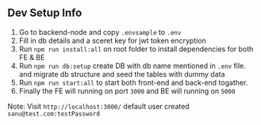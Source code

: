 ## Dev Setup Info

1. Go to backend-node and copy `.envsample` to `.env`
2. Fill in db details and a sceret key for jwt token encryption
3. Run `npm run install:all` on root folder to install dependencies for both FE & BE
4. Run `npm run db:setup` create DB with db name mentioned in `.env` file. and migrate db structure and seed the tables with dummy data
5. Run `npm run start:all` to start both front-end and back-end togather.
6. Finally the FE will running on port `3000` and BE will running on `5000`

Note: Visit `http://localhost:3000/` 
default user created `sanu@test.com:testPassword`

